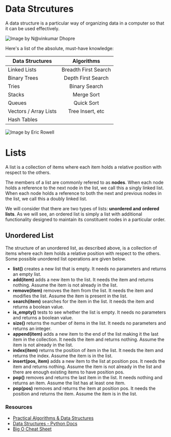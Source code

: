 # Data Strcutures

A data structure is a particular way of organizing data in a computer so that it can be used effectively. 

![Image by N@vinkumar Dhopre](http://2.bp.blogspot.com/-HaT14cTrndU/Vf6FUS7z7qI/AAAAAAAAAYI/lkm_eFkowFo/s1600/data%2Bstructure.jpg)

Here's a list of the absolute, must-have knowledge:

| Data Structures       | Algorithms           | 
| -------------         |:-------------:       | 
| Linked Lists          | Breadth First Search | 
| Binary Trees          | Depth First Search   | 
| Tries                 | Binary Search        | 
| Stacks                | Merge Sort           | 
| Queues                | Quick Sort           |
| Vectors / Array Lists | Tree Insert, etc     | 
| Hash Tables           |                      | 

![Image by Eric Rowell](https://s2.ax1x.com/2019/11/22/M7VTHK.png)

# Lists

A list is a collection of items where each item holds a relative position with respect to the others.

The members of a list are commonly refered to as **nodes**. When each node holds a reference to the next node in the list, we call this a singly linked list. When each node holds a reference to both the next and previous nodes in the list, we call this a doubly linked list.

We will consider that there are two types of lists: **unordered and ordered lists**. As we will see, an ordered list is simply a list with additional functionality designed to maintain its constituent nodes in a particular order.

## Unordered List
The structure of an unordered list, as described above, is a collection of items where each item holds a relative position with respect to the others. Some possible unordered list operations are given below.

- **list()** creates a new list that is empty. It needs no parameters and returns an empty list.
- **add(item)** adds a new item to the list. It needs the item and returns nothing. Assume the item is not already in the list.
- **remove(item)** removes the item from the list. It needs the item and modifies the list. Assume the item is present in the list.
- **search(item)** searches for the item in the list. It needs the item and returns a boolean value.
- **is_empty()** tests to see whether the list is empty. It needs no parameters and returns a boolean value.
- **size()** returns the number of items in the list. It needs no parameters and returns an integer.
- **append(item)** adds a new item to the end of the list making it the last item in the collection. It needs the item and returns nothing. Assume the item is not already in the list.
- **index(item)** returns the position of item in the list. It needs the item and returns the index. Assume the item is in the list.
- **insert(pos, item)** adds a new item to the list at position pos. It needs the item and returns nothing. Assume the item is not already in the list and there are enough existing items to have position pos.
- **pop()** removes and returns the last item in the list. It needs nothing and returns an item. Assume the list has at least one item.
- **pop(pos)** removes and returns the item at position pos. It needs the position and returns the item. Assume the item is in the list.





### Resources

- [Practical Algorithms & Data Structures](https://bradfieldcs.com/algos/recursion/dynamic-programming/)
- [Data Structures - Python Docs](https://docs.python.org/3/tutorial/datastructures.html)
- [Big O Cheat Sheet](https://www.bigocheatsheet.com/)